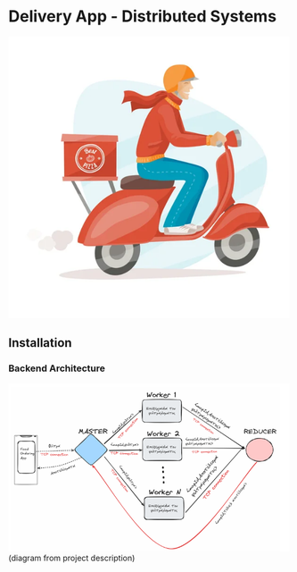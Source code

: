 # Delivery App - Distributed Systems



![alt text](src/main/resources/DeliveryImage.png)

## **Installation**

### Backend Architecture

![alt text](src/main/resources/BackendArchitecture.png)
(diagram from project description)